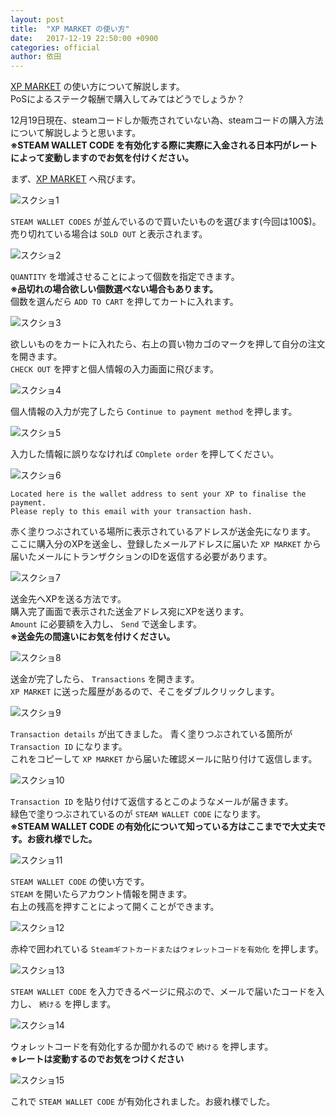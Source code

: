 ```yaml
---
layout: post
title:  "XP MARKET の使い方"
date:   2017-12-19 22:50:00 +0900
categories: official
author: 依田
---
```

[XP MARKET](https://xp.market/) の使い方について解説します。  
PoSによるステーク報酬で購入してみてはどうでしょうか？  

12月19日現在、steamコードしか販売されていない為、steamコードの購入方法について解説しようと思います。  
**※STEAM WALLET CODE を有効化する際に実際に入金される日本円がレートによって変動しますのでお気を付けください。**  

まず、[XP MARKET](https://xp.market/) へ飛びます。  

![スクショ1]({{site.baseurl}}/images/xp_market/1.png)  

`STEAM WALLET CODES` が並んでいるので買いたいものを選びます(今回は100$)。  
売り切れている場合は `SOLD OUT` と表示されます。

![スクショ2]({{site.baseurl}}/images/xp_market/2.png)  

`QUANTITY` を増減させることによって個数を指定できます。  
**※品切れの場合欲しい個数選べない場合もあります。**  
個数を選んだら `ADD TO CART` を押してカートに入れます。  

![スクショ3]({{site.baseurl}}/images/xp_market/3.png)  

欲しいものをカートに入れたら、右上の買い物カゴのマークを押して自分の注文を開きます。  
`CHECK OUT` を押すと個人情報の入力画面に飛びます。  

![スクショ4]({{site.baseurl}}/images/xp_market/4.png)  

個人情報の入力が完了したら `Continue to payment method` を押します。  

![スクショ5]({{site.baseurl}}/images/xp_market/5.png)  

入力した情報に誤りななければ `COmplete order` を押してください。  

![スクショ6]({{site.baseurl}}/images/xp_market/6.png)  

```
Located here is the wallet address to sent your XP to finalise the payment.  
Please reply to this email with your transaction hash.  
```
赤く塗りつぶされている場所に表示されているアドレスが送金先になります。  
ここに購入分のXPを送金し、登録したメールアドレスに届いた `XP MARKET` から届いたメールにトランザクションのIDを返信する必要があります。  

![スクショ7]({{site.baseurl}}/images/xp_market/7.png)  

送金先へXPを送る方法です。  
購入完了画面で表示された送金アドレス宛にXPを送ります。  
`Amount` に必要額を入力し、 `Send` で送金します。  
**※送金先の間違いにお気を付けください。**  

![スクショ8]({{site.baseurl}}/images/xp_market/8.png)  

送金が完了したら、 `Transactions` を開きます。  
`XP MARKET` に送った履歴があるので、そこをダブルクリックします。  

![スクショ9]({{site.baseurl}}/images/xp_market/9.png)  

`Transaction details` が出てきました。
青く塗りつぶされている箇所が `Transaction ID` になります。  
これをコピーして `XP MARKET` から届いた確認メールに貼り付けて返信します。  

![スクショ10]({{site.baseurl}}/images/xp_market/10.png)  

`Transaction ID` を貼り付けて返信するとこのようなメールが届きます。  
緑色で塗りつぶされているのが `STEAM WALLET CODE` になります。  
**※STEAM WALLET CODE の有効化について知っている方はここまでで大丈夫です。お疲れ様でした。**  

![スクショ11]({{site.baseurl}}/images/xp_market/11.png)  

`STEAM WALLET CODE` の使い方です。  
`STEAM` を開いたらアカウント情報を開きます。  
右上の残高を押すことによって開くことができます。  

![スクショ12]({{site.baseurl}}/images/xp_market/12.png)  

赤枠で囲われている `Steamギフトカードまたはウォレットコードを有効化` を押します。  

![スクショ13]({{site.baseurl}}/images/xp_market/13.png)  

`STEAM WALLET CODE` を入力できるページに飛ぶので、メールで届いたコードを入力し、 `続ける` を押します。  

![スクショ14]({{site.baseurl}}/images/xp_market/14.png)  

ウォレットコードを有効化するか聞かれるので `続ける` を押します。  
**※レートは変動するのでお気をつけください**  

![スクショ15]({{site.baseurl}}/images/xp_market/15.png)  

これで `STEAM WALLET CODE` が有効化されました。お疲れ様でした。  

